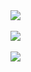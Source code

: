 <div href="https://github.com/anuraghazra/github-readme-stats">
  <img align="center" src="https://github-readme-stats-vercel-three-kappa.vercel.app/api?username=kendrikat&theme=graywhite&show_icons=true&count_private=true&include_all_commits=true&role=OWNER,COLLABORATOR&bg_color=00000000&card_width=495&hide_border=true" />
</div>

<br>

<div href="https://github.com/anuraghazra/github-readme-stats">
  <img align="center" src="https://github-readme-stats-vercel-three-kappa.vercel.app/api/top-langs?username=kendrikat&layout=compact&langs_count=8&card_width=495&hide_border=true" />
</div>

<br>

<div>
  <img align="center" src="https://streak-stats.demolab.com?user=kendrikat&theme=graywhite&border_radius=4&mode=weekly&hide_border=true" />
</div>
